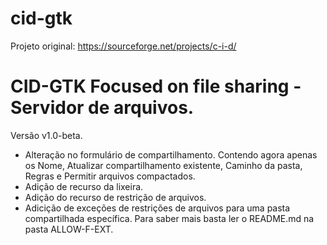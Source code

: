 # cid-gtk
Projeto original: https://sourceforge.net/projects/c-i-d/

# CID-GTK Focused on file sharing - Servidor de arquivos.
Versão v1.0-beta.
- Alteração no formulário de compartilhamento. Contendo agora apenas os Nome, Atualizar compartilhamento existente, Caminho da pasta, Regras e Permitir arquivos compactados.
- Adição de recurso da lixeira.
- Adição do recurso de restrição de arquivos.
- Adicição de exceções de restrições de arquivos para uma pasta compartilhada específica. Para saber mais basta ler o README.md na pasta ALLOW-F-EXT.
